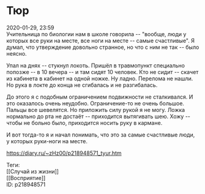 Тюр
====

   
 2020-01-29, 23:59   
  Учительница по биологии нам в школе говорила -- "вообще, люди у которых все руки на месте, все ноги на месте -- самые счастливые". Я думал, что утверждение довольно странное, но что с ним не так -- было неясно.   
   
 Упал на днях -- стукнул локоть. Пришёл в травмопункт специально попозже -- в 10 вечера -- и там сидят 10 человек. Кто не сидит -- скачет из кабинета в кабинет на одной ножке. Ну ладно. Перелома не нашли. Но рука в локте до конца не сгибалась и не разгибалась.   
   
 До этого я с подобным ограничением подвижности не сталкивался. И это оказалось очень неудобно. Ограничение-то не очень большое. Пальцы все шевелятся. Но приложить силу рукой я не могу. Ложка нормально до рта не достаёт -- приходится вытягивать шею. Хожу -- чтобы не больно было, приходится носить руку в кармане.   
   
 И вот тогда-то я и начал понимать, что это за самые счастливые люди, у которых руки-ноги на месте.   
    
 <https://diary.ru/~zHz00/p218948571_tyur.htm>   
   
 Теги:   
 [[Случай из жизни]]   
 [[Восприятие]]   
 ID: p218948571